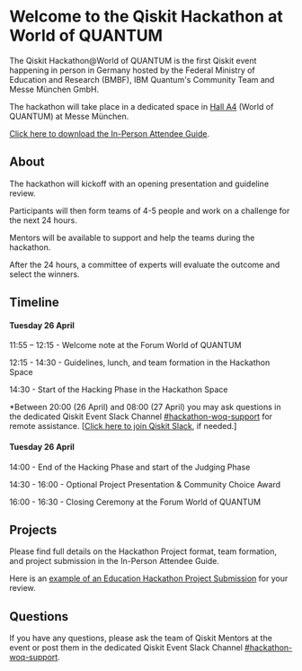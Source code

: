 # Welcome to the Qiskit Hackathon at World of QUANTUM

The Qiskit Hackathon@World of QUANTUM is the first Qiskit event happening in person in Germany hosted by the Federal Ministry of Education and Research (BMBF), IBM Quantum's Community Team and Messe München GmbH.

The hackathon will take place in a dedicated space in [Hall A4](https://world-of-photonics.com/en/about/exhibition-sectors/world-of-quantum/) (World of QUANTUM) at Messe München.

[Click here to download the In-Person Attendee Guide](https://github.com/qiskit-community/Qiskit-Hackathon-at-World-of-QUANTUM/raw/main/In-Person%20Attendee%20Guide.pdf).

## About
The hackathon will kickoff with an opening presentation and guideline review.

Participants will then form teams of 4-5 people and work on a challenge for the next 24 hours.

Mentors will be available to support and help the teams during the hackathon.

After the 24 hours, a committee of experts will evaluate the outcome and select the winners.


## Timeline

#### Tuesday 26 April
11:55 – 12:15 - Welcome note at the Forum World of QUANTUM

12:15 - 14:30 - Guidelines, lunch, and team formation in the Hackathon Space

14:30 - Start of the Hacking Phase in the Hackathon Space

*Between 20:00 (26 April) and 08:00 (27 April) you may ask questions in the dedicated Qiskit Event
Slack Channel [#hackathon-woq-support](https://qiskit.slack.com/archives/C03BJNQ0S15) for remote assistance. [[Click here to join
Qiskit Slack](https://ibm.co/joinqiskitslack), if needed.]

#### Tuesday 26 April
14:00 - End of the Hacking Phase and start of the Judging Phase

14:30 - 16:00 - Optional Project Presentation & Community Choice Award

16:00 - 16:30 - Closing Ceremony at the Forum World of QUANTUM

## Projects

Please find full details on the Hackathon Project format, team formation, and project submission in the In-Person Attendee Guide. 

Here is an [example of an Education Hackathon Project Submission](https://github.com/TigrisCallidus/Education-Hackathon-Template) for your review.

## Questions

If you have any questions, please ask the team of Qiskit Mentors at the event or post them in the dedicated Qiskit Event
Slack Channel [#hackathon-woq-support](https://qiskit.slack.com/archives/C03BJNQ0S15).




